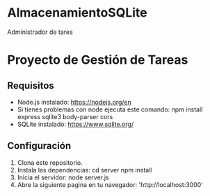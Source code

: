# AlmacenamientoSQLite
 Administrador de tares

 # Proyecto de Gestión de Tareas

## Requisitos
- Node.js instalado: https://nodejs.org/en
- Si tienes problemas con node ejecuta este comando: npm install express sqlite3 body-parser cors
- SQLite instalado: https://www.sqlite.org/

## Configuración
1. Clona este repositorio.
2. Instala las dependencias:
    cd server npm install
3. Inicia el servidor:
    node server.js
4. Abre la siguiente pagina en tu navegador:  'http://localhost:3000'
